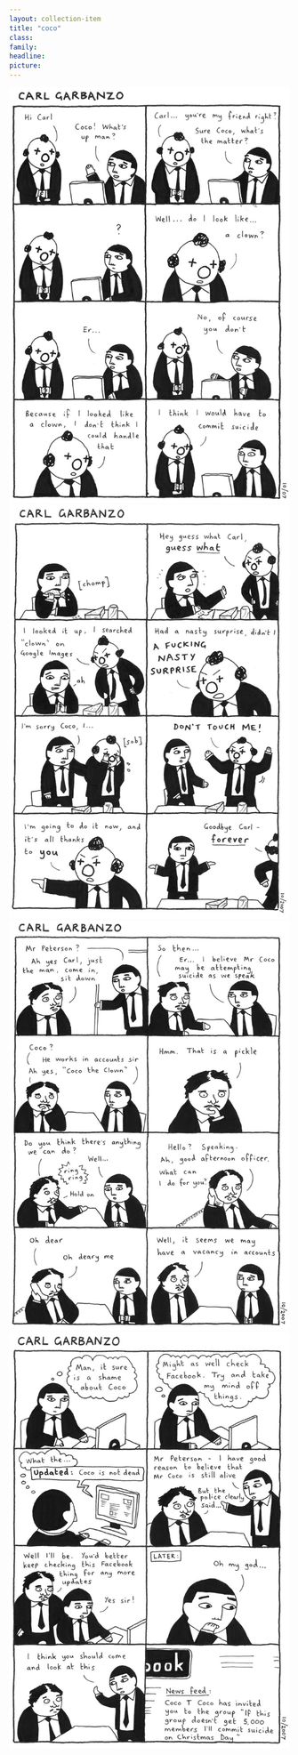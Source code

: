 ```yaml
---
layout: collection-item
title: "coco"
class:	
family:
headline:
picture:
---
```


![coco1](/assets/img/garbanzo/2007/coco1-900w.jpg)
![coco2](/assets/img/garbanzo/2007/coco2-900w.jpg)
![coco3](/assets/img/garbanzo/2007/coco3-900w.jpg)
![coco4](/assets/img/garbanzo/2007/coco4-900w.jpg)
